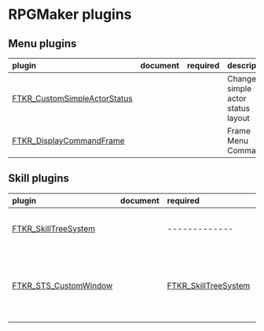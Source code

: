 # RPGMaker plugins

## Menu plugins

| plugin     | document    | required |description  |
|:-----------|:-----------:|:-------------|:-------------|
| [FTKR_CustomSimpleActorStatus](FTKR_CustomSimpleActorStatus.js) | | | Change the simple actor status layout |
| [FTKR_DisplayCommandFrame](FTKR_DisplayCommandFrame.js) | | | Frame Menu Command |

## Skill plugins

| plugin     | document    | required | description  |
|:-----------|:-----------:|:-------------|:-------------|
| [FTKR_SkillTreeSystem](FTKR_SkillTreeSystem.js) | |-------------| Tree-type Skill Learning System |
| [FTKR_STS_CustomWindow](FTKR_STS_CustomWindow.js) | | [FTKR_SkillTreeSystem](FTKR_SkillTreeSystem.js) | Change the window layout of Tree-type Skill Learning System |
